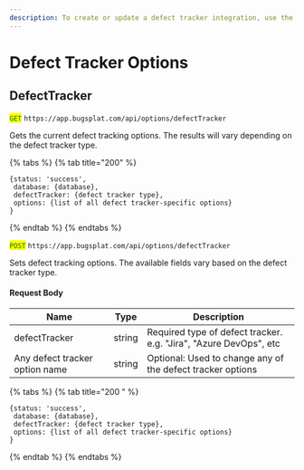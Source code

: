 ```yaml
---
description: To create or update a defect tracker integration, use the following endpoint.
---
```


# Defect Tracker Options

## DefectTracker&#x20;

<mark style="color:green;">`GET`</mark> `https://app.bugsplat.com/api/options/defectTracker`

Gets the current defect tracking options.  The results will vary depending on the defect tracker type.

{% tabs %}
{% tab title="200" %}
```
{status: 'success', 
 database: {database}, 
 defectTracker: {defect tracker type},
 options: {list of all defect tracker-specific options}
}
```
{% endtab %}
{% endtabs %}



<mark style="color:green;">`POST`</mark> `https://app.bugsplat.com/api/options/defectTracker`

Sets defect tracking options.  The available fields vary based on the defect tracker type. &#x20;

#### Request Body

| Name                           | Type   | Description                                                        |
| ------------------------------ | ------ | ------------------------------------------------------------------ |
| defectTracker                  | string | Required type of defect tracker.  e.g. "Jira", "Azure DevOps", etc |
| Any defect tracker option name | string | Optional: Used to change any of the defect tracker options         |

{% tabs %}
{% tab title="200 " %}
```
{status: 'success', 
 database: {database}, 
 defectTracker: {defect tracker type},
 options: {list of all defect tracker-specific options}
}
```
{% endtab %}
{% endtabs %}
